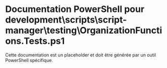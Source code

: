 # Documentation PowerShell pour development\scripts\script-manager\testing\OrganizationFunctions.Tests.ps1

Cette documentation est un placeholder et doit être générée par un outil PowerShell spécifique.
